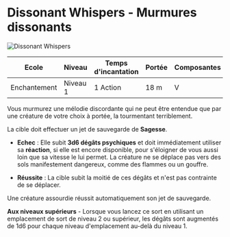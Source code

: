 # Dissonant Whispers - Murmures dissonants

![Dissonant Whispers](../../_images/)

|Ecole|Niveau|Temps d'incantation|Portée|Composantes|Durée|
|-|-|-|-|-|-|
|Enchantement|Niveau 1|1 Action|18 m|V|Instantanée|

Vous murmurez une mélodie discordante qui ne peut être entendue que par une créature de votre choix à portée, la tourmentant terriblement. 

La cible doit effectuer un jet de sauvegarde de **Sagesse**. 

* **Echec** : Elle subit **3d6 dégâts psychiques** et doit immédiatement utiliser sa **réaction**, si elle est encore disponible, pour s'éloigner de vous aussi loin que sa vitesse le lui permet. La créature ne se déplace pas vers des sols manifestement dangereux, comme des flammes ou un gouffre. 

* **Réussite** : La cible subit la moitié de ces dégâts et n'est pas contrainte de se déplacer. 

Une créature assourdie réussit automatiquement son jet de sauvegarde.

**Aux niveaux supérieurs** -  Lorsque vous lancez ce sort en utilisant un emplacement de sort de niveau 2 ou supérieur, les dégâts sont augmentés de 1d6 pour chaque niveau d'emplacement au-delà du niveau 1.